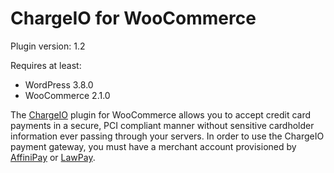 # ChargeIO for WooCommerce

Plugin version: 1.2

Requires at least:
- WordPress 3.8.0
- WooCommerce 2.1.0

The [ChargeIO](https://chargeio.com/) plugin for WooCommerce allows you to accept credit card payments in a secure, PCI compliant manner without sensitive cardholder information ever passing through your servers. In order to use the ChargeIO payment gateway, you must have a merchant account provisioned by [AffiniPay](https://affinipay.com) or [LawPay](https://lawpay.com). 

